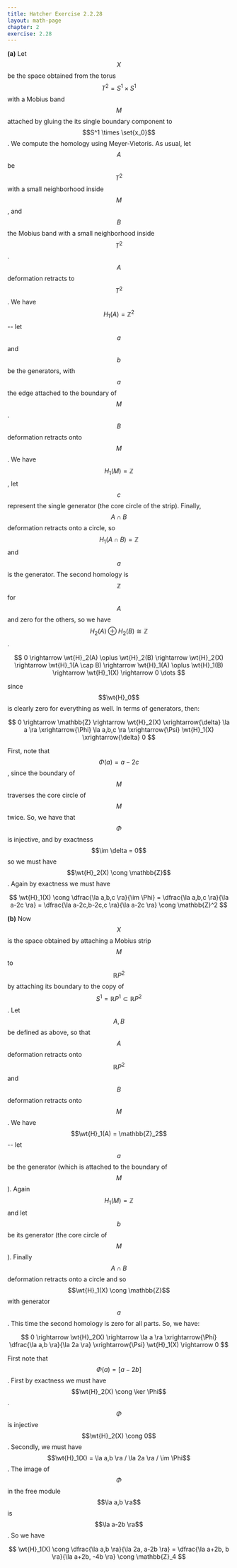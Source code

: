 ```yaml
---
title: Hatcher Exercise 2.2.28
layout: math-page
chapter: 2
exercise: 2.28
---
```



**(a)**
Let $$X$$ be the space obtained from the torus $$T^2 = S^1 \times S^1$$ with a Mobius band $$M$$ attached by gluing the its single boundary component to $$S^1 \times \set{x_0}$$.
We compute the homology using Meyer-Vietoris.
As usual, let $$A$$ be $$T^2$$ with a small neighborhood inside $$M$$, and $$B$$ the Mobius band with a small neighborhood inside $$T^2$$.
$$A$$ deformation retracts to $$T^2$$.
We have $$H_1(A) = \mathbb{Z}^2$$ -- let $$a$$ and $$b$$ be the generators, with $$a$$ the edge attached to the boundary of $$M$$.
$$B$$ deformation retracts onto $$M$$.
We have $$H_1(M) = \mathbb{Z}$$, let $$c$$ represent the single generator (the core circle of the strip).
Finally, $$A \cap B$$ deformation retracts onto a circle, so $$H_1(A \cap B) = \mathbb{Z}$$ and $$a$$ is the generator.
The second homology is $$\mathbb{Z}$$ for $$A$$ and zero for the others, so we have $$H_2(A) \oplus H_2(B) \cong \mathbb{Z}$$.

$$
0 \rightarrow \wt{H}_2(A) \oplus \wt{H}_2(B) \rightarrow \wt{H}_2(X) \rightarrow \wt{H}_1(A \cap B) \rightarrow \wt{H}_1(A) \oplus \wt{H}_1(B) \rightarrow \wt{H}_1(X) \rightarrow 0 \dots
$$

since $$\wt{H}_0$$ is clearly zero for everything as well.
In terms of generators, then:

$$
0 \rightarrow \mathbb{Z} \rightarrow \wt{H}_2(X) \xrightarrow{\delta} \la a \ra \xrightarrow{\Phi} \la a,b,c \ra \xrightarrow{\Psi} \wt{H}_1(X) \xrightarrow{\delta} 0
$$

First, note that $$\Phi(a) = a - 2c$$, since the boundary of $$M$$ traverses the core circle of $$M$$ twice.
So, we have that $$\Phi$$ is injective, and by exactness $$\im \delta = 0$$ so we must have $$\wt{H}_2(X) \cong \mathbb{Z}$$.
Again by exactness we must have

$$
\wt{H}_1(X) \cong \dfrac{\la a,b,c \ra}{\im \Phi} = \dfrac{\la a,b,c \ra}{\la a-2c \ra}
= \dfrac{\la a-2c,b-2c,c \ra}{\la a-2c \ra} \cong \mathbb{Z}^2
$$


**(b)**
Now $$X$$ is the space obtained by attaching a Mobius strip $$M$$ to $$\mathbb{R}P^2$$ by attaching its boundary to the copy of $$S^1 = \mathbb{R}P^1 \subset \mathbb{R}P^2$$.
Let $$A, B$$ be defined as above, so that $$A$$ deformation retracts onto $$\mathbb{R}P^2$$ and $$B$$ deformation retracts onto $$M$$.
We have $$\wt{H}_1(A) = \mathbb{Z}_2$$ -- let $$a$$ be the generator (which is attached to the boundary of $$M$$).
Again $$H_1(M) = \mathbb{Z}$$ and let $$b$$ be its generator (the core circle of $$M$$).
Finally $$A \cap B$$ deformation retracts onto a circle and so $$\wt{H}_1(X) \cong \mathbb{Z}$$ with generator $$a$$.
This time the second homology is zero for all parts.
So, we have:

$$
0 \rightarrow \wt{H}_2(X) \rightarrow \la a \ra \xrightarrow{\Phi} \dfrac{\la a,b \ra}{\la 2a \ra} \xrightarrow{\Psi} \wt{H}_1(X) \rightarrow 0
$$

First note that $$\Phi(a) = [a-2b]$$.
First by exactness we must have $$\wt{H}_2(X) \cong \ker \Phi$$.
$$\Phi$$ is injective $$\wt{H}_2(X) \cong 0$$.
Secondly, we must have $$\wt{H}_1(X) = \la a,b \ra / \la 2a \ra / \im \Phi$$.
The image of $$\Phi$$ in the free module $$\la a,b \ra$$ is $$\la a-2b \ra$$.
So we have

$$
\wt{H}_1(X) \cong \dfrac{\la a,b \ra}{\la 2a, a-2b \ra}
= \dfrac{\la a+2b, b \ra}{\la a+2b, -4b \ra} \cong \mathbb{Z}_4
$$
